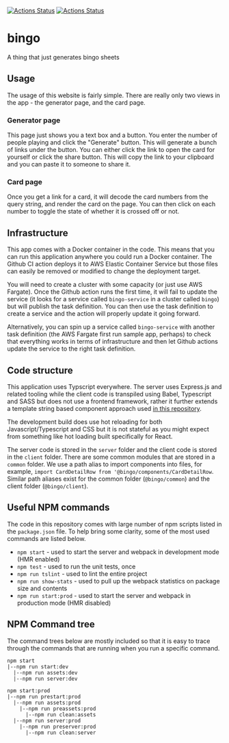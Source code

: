 [![Actions Status](https://github.com/YashdalfTheGray/bingo/workflows/Deploy%20to%20Amazon%20ECS/badge.svg)](https://github.com/YashdalfTheGray/bingo/actions?query=workflow%3A"Deploy+to+Amazon+ECS")
[![Actions Status](https://github.com/YashdalfTheGray/bingo/workflows/Test%20and%20Lint/badge.svg)](https://github.com/YashdalfTheGray/bingo/actions?query=workflow%3A"Test+and+Lint")

# bingo

A thing that just generates bingo sheets

## Usage

The usage of this website is fairly simple. There are really only two views in the app - the generator page, and the card page.

### Generator page

This page just shows you a text box and a button. You enter the number of people playing and click the "Generate" button. This will generate a bunch of links under the button. You can either click the link to open the card for yourself or click the share button. This will copy the link to your clipboard and you can paste it to someone to share it.

### Card page

Once you get a link for a card, it will decode the card numbers from the query string, and render the card on the page. You can then click on each number to toggle the state of whether it is crossed off or not.

## Infrastructure

This app comes with a Docker container in the code. This means that you can run this application anywhere you could run a Docker container. The Github CI action deploys it to AWS Elastic Container Service but those files can easily be removed or modified to change the deployment target.

You will need to create a cluster with some capacity (or just use AWS Fargate). Once the Github action runs the first time, it will fail to update the service (it looks for a service called `bingo-service` in a cluster called `bingo`) but will publish the task definition. You can then use the task definition to create a service and the action will properly update it going forward.

Alternatively, you can spin up a service called `bingo-service` with another task definition (the AWS Fargate first run sample app, perhaps) to check that everything works in terms of infrastructure and then let Github actions update the service to the right task definition.

## Code structure

This application uses Typscript everywhere. The server uses Express.js and related tooling while the client code is transpiled using Babel, Typescript and SASS but does not use a frontend framework, rather it further extends a template string based component approach used [in this repository](https://github.com/YashdalfTheGray/yashdalfthegray.github.io).

The development build does use hot reloading for both Javascript/Typescript and CSS but it is not stateful as you might expect from something like hot loading built specifically for React.

The server code is stored in the `server` folder and the client code is stored in the `client` folder. There are some common modules that are stored in a `common` folder. We use a path alias to import components into files, for example, `import CardDetailRow from '@bingo/components/CardDetailRow`. Similar path aliases exist for the common folder (`@bingo/common`) and the client folder (`@bingo/client`).

## Useful NPM commands

The code in this repository comes with large number of npm scripts listed in the `package.json` file. To help bring some clarity, some of the most used commands are listed below.

- `npm start` - used to start the server and webpack in development mode (HMR enabled)
- `npm test` - used to run the unit tests, once
- `npm run tslint` - used to lint the entire project
- `npm run show-stats` - used to pull up the webpack statistics on package size and contents
- `npm run start:prod` - used to start the server and webpack in production mode (HMR disabled)

## NPM Command tree

The command trees below are mostly included so that it is easy to trace through the commands that are running when you run a specific command.

```
npm start
|--npm run start:dev
  |--npm run assets:dev
  |--npm run server:dev

npm start:prod
|--npm run prestart:prod
  |--npm run assets:prod
    |--npm run preassets:prod
      |--npm run clean:assets
  |--npm run server:prod
    |--npm run preserver:prod
      |--npm run clean:server
```
